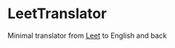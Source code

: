 # LeetTranslator

Minimal translator from [Leet](http://en.wikipedia.org/wiki/Leet) to English and back
